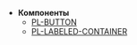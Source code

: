 * **Компоненты**
     * [PL-BUTTON](/components/pl-button.md)
	 * [PL-LABELED-CONTAINER](/components/pl-labeled-container.md)